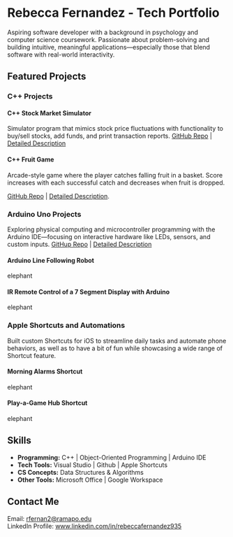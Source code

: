 # Rebecca Fernandez - Tech Portfolio
Aspiring software developer with a background in psychology and computer science coursework. Passionate about problem-solving and building intuitive, meaningful applications—especially those that blend software with real-world interactivity.  

## Featured Projects
### C++ Projects
#### C++ Stock Market Simulator
Simulator program that mimics stock price fluctuations with functionality to buy/sell stocks, add funds, and print transaction reports.
[GitHub Repo](https://github.com/rfernan935/rfernanportfolio/tree/main/Coding%20Projects/C%2B%2B/stockSimulator) | [Detailed Description](https://github.com/rfernan935/rfernanportfolio/blob/main/Coding%20Projects/C%2B%2B/stockSimulator/codeDescription.md)  


#### C++ Fruit Game
Arcade-style game where the player catches falling fruit in a basket. Score increases with each successful catch and decreases when fruit is dropped.

[GitHub Repo](https://github.com/rfernan935/rfernanportfolio/tree/main/Coding%20Projects/C%2B%2B/fruitGame) | [Detailed Description](https://github.com/rfernan935/rfernanportfolio/blob/main/Coding%20Projects/C%2B%2B/fruitGame/codeDescription.md).  

### Arduino Uno Projects
Exploring physical computing and microcontroller programming with the Arduino IDE—focusing on interactive hardware like LEDs, sensors, and custom inputs.
[GitHup Repo](w) | [Detailed Description](w)
#### Arduino Line Following Robot
elephant

#### IR Remote Control of a 7 Segment Display with Arduino
elephant

### Apple Shortcuts and Automations
Built custom Shortcuts for iOS to streamline daily tasks and automate phone behaviors, as well as to have a bit of fun while showcasing a wide range of Shortcut feature.

#### Morning Alarms Shortcut
elephant

#### Play-a-Game Hub Shortcut
elephant

## Skills  
- **Programming:** C++ | Object-Oriented Programming | Arduino IDE
- **Tech Tools:** Visual Studio | Github | Apple Shortcuts  
- **CS Concepts:** Data Structures & Algorithms  
- **Other Tools:** Microsoft Office | Google Workspace  

## Contact Me  
Email: rfernan2@ramapo.edu  
LinkedIn Profile: www.linkedin.com/in/rebeccafernandez935  
